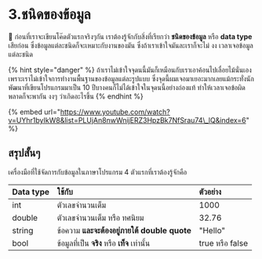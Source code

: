 # 3.ชนิดของข้อมูล

💬 ก่อนที่เราจะเขียนโค๊ดตัวแรกจริงๆกัน เราต้องรู้จักกับสิ่งที่เรียกว่า **ชนิดของข้อมูล** หรือ **data type** เสียก่อน ซึ่งข้อมูลแต่ละชนิดก็จะเหมาะกับงานของมัน ซึ่งถ้าเราเข้าใจมันละเราก็จะไม่ งง เวลาเจอข้อมูลแต่ละชนิด 

{% hint style="danger" %}
ถ้าเราไม่เข้าใจจุดนนี้มันก็เหมือนกับเราเอาค้อนไปเลื่อยไม้นั่นเอง เพราะเราไม่เข้าใจการทำงานพื้นฐานของข้อมูลแต่ละรูปแบบ ซึ่งจุดนี้ผมเจอมาเยอะมากเลยแม้กระทั่งนักพัฒนาที่เขียนโปรแกรมมาเป็น 10 ปีบางคนก็ไม่ได้เข้าใจในจุดนนี้อย่างถ่องแท้ ทำให้เวลาเจอข้อผิดพลาดก็จะพากัน งงๆ ว่าเกิดอะไรขึ้น
{% endhint %}

{% embed url="https://www.youtube.com/watch?v=UYhr1byIkW8&list=PLUjAn8nwWnijERZ3HpzBk7NfSrau74\_lQ&index=6" %}

## สรุปสั้นๆ

เครื่องมือที่ใช้จัดการกับข้อมูลในภาษาโปรแกรม 4 ตัวแรกที่เราต้องรู้จักคือ

| Data type | ใช้กับ | ตัวอย่าง |
| :--- | :--- | :--- |
| int | ตัวเลขจำนวนเต็ม | 1000 |
| double | ตัวเลขจำนวนเต็ม หรือ ทศนิยม | 32.76 |
| string | ข้อความ **และจะต้องอยู่ภายใต้ double quote** | "Hello" |
| bool | ข้อมูลที่เป็น **จริง** หรือ **เท็จ** เท่านั้น | true หรือ false |

